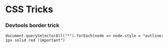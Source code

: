 # CSS Tricks

### Devtools border trick

```
document.querySelectorAll("*").forEach(node => node.style = "outline: 1px solid red !important") 
```